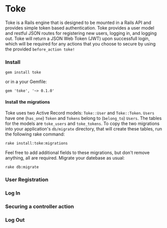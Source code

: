 # Toke

Toke is a Rails engine that is designed to be mounted in a Rails API and provides
simple token based authentication. Toke provides a user model and restful JSON routes for
registering new users, logging in, and logging out. Toke will return a JSON Web Token (JWT) upon
successfull login, which will be required for any actions that you choose to secure by using the
provided `before_action toke!`

### Install

    gem install toke
  
or in a your Gemfile:

    gem 'toke', '~> 0.1.0'

#### Install the migrations

Toke uses two Active Record models: `Toke::User` and `Toke::Token`. `Users` have one (`has_one`) `Token` and
`Tokens` belong to (`belong_to`) `Users`. The tables for the models are `toke_users` and `toke_tokens`. To
copy the two migrations into your application's `db/migrate` directory, that will create these tables, run the
following rake command:

    rake install:toke:migrations

Feel free to add additional fields to these migrations, but don't remove anything, all are required. Migrate
your datebase as usual:

    rake db:migrate

### User Registration

### Log In

### Securing a controller action

### Log Out
